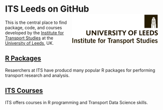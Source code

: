 
<!-- README.md is generated from README.Rmd. Please edit that file -->

# ITS Leeds on GitHub <img src='itslogo.png' align="right" height=100/>

This is the central place to find package, code, and courses developed
by the [Institute for Transport
Studies](https://environment.leeds.ac.uk/transport) at the [University
of Leeds](https://www.leeds.ac.uk/), UK.

## [R Packages](https://itsleeds.github.io/articles/R_Packages.html)

Resaerchers at ITS have producd many popular R packages for performing
transport research and analysis.

## [ITS Courses](https://itsleeds.github.io/articles/Courses.html)

ITS offers courses in R programming and Transport Data Science skills.
